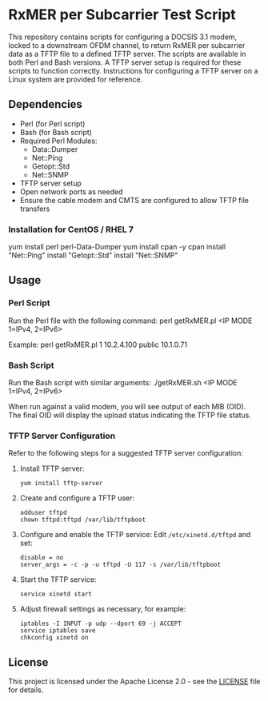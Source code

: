 # RxMER per Subcarrier Test Script

This repository contains scripts for configuring a DOCSIS 3.1 modem, locked to a downstream OFDM channel, to return RxMER per subcarrier data as a TFTP file to a defined TFTP server. The scripts are available in both Perl and Bash versions. A TFTP server setup is required for these scripts to function correctly. Instructions for configuring a TFTP server on a Linux system are provided for reference.

## Dependencies
- Perl (for Perl script)
- Bash (for Bash script)
- Required Perl Modules:
  - Data::Dumper
  - Net::Ping
  - Getopt::Std
  - Net::SNMP
- TFTP server setup
- Open network ports as needed
- Ensure the cable modem and CMTS are configured to allow TFTP file transfers

### Installation for CentOS / RHEL 7
yum install perl perl-Data-Dumper
yum install cpan -y
cpan
install "Net::Ping"
install "Getopt::Std"
install "Net::SNMP"

## Usage

### Perl Script
Run the Perl file with the following command:
perl getRxMER.pl <IP MODE 1=IPv4, 2=IPv6> <CMT IP Address> <CM RW String> <PNM Server IP>

Example:
perl getRxMER.pl 1 10.2.4.100 public 10.1.0.71


### Bash Script
Run the Bash script with similar arguments:
./getRxMER.sh <IP MODE 1=IPv4, 2=IPv6> <CMT IP Address> <CM RW String> <PNM Server IP>


When run against a valid modem, you will see output of each MIB (OID). The final OID will display the upload status indicating the TFTP file status.

### TFTP Server Configuration
Refer to the following steps for a suggested TFTP server configuration:

1. Install TFTP server:
    ```
    yum install tftp-server
    ```

2. Create and configure a TFTP user:
    ```
    adduser tftpd
    chown tftpd:tftpd /var/lib/tftpboot
    ```

3. Configure and enable the TFTP service:
    Edit `/etc/xinetd.d/tftpd` and set:
    ```
    disable = no
    server_args = -c -p -u tftpd -U 117 -s /var/lib/tftpboot
    ```

4. Start the TFTP service:
    ```
    service xinetd start
    ```

5. Adjust firewall settings as necessary, for example:
    ```
    iptables -I INPUT -p udp --dport 69 -j ACCEPT
    service iptables save
    chkconfig xinetd on
    ```

## License

This project is licensed under the Apache License 2.0 - see the [LICENSE](LICENSE) file for details.
